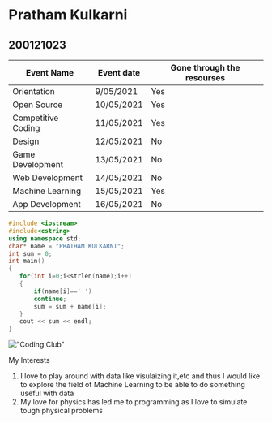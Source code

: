 # Pratham Kulkarni 
## 200121023 
|Event Name| Event date| Gone through the resourses|
|----------|-----------|---------------------------|
|Orientation|9/05/2021|Yes|
|Open Source|10/05/2021|Yes|
|Competitive Coding|11/05/2021|Yes|
|Design|12/05/2021|No|
|Game Development|13/05/2021|No|
|Web Development|14/05/2021|No|
|Machine Learning|15/05/2021|Yes|
|App Development|16/05/2021|No|
```cpp  
#include <iostream>
#include<cstring>
using namespace std;
char* name = "PRATHAM KULKARNI";
int sum = 0;
int main()
{
   for(int i=0;i<strlen(name);i++)
   {
       if(name[i]==' ')
       continue;
       sum = sum + name[i];
   }
   cout << sum << endl;
}
```
!["Coding Club"](https://github.com/codingiitg/open_source_submission/blob/main/coding-club%20logo.png)

My Interests
1. I love to play around with data like visulaizing it,etc and thus I would like to explore the field of Machine Learning
to be able to do something useful with data
2. My love for physics has led me to programming as I love to simulate tough physical problems
